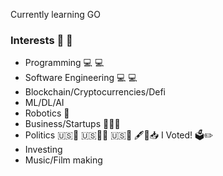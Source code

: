 Currently learning GO
### Interests &#129437; &#129437;

- Programming &#128187; &#128187;
- Software Engineering &#128187; &#128187;
- Blockchain/Cryptocurrencies/Defi
- ML/DL/AI
- Robotics 🦿
- Business/Startups &#129489;&#127997;&#8205;&#128188;
- Politics 🇺🇸🐎 🇺🇸🌲🌳 🇺🇸🐘 🖋📝📥  I Voted! 🗳✏️ 
- Investing
- Music/Film making
<!--
**GoodnessEzeokafor/GoodnessEzeokafor** is a ✨ _special_ ✨ repository because its `README.md` (this file) appears on your GitHub profile.

Here are some ideas to get you started:

- 🔭 I’m currently working on ...
- 🌱 I’m currently learning ...
- 👯 I’m looking to collaborate on ...
- 🤔 I’m looking for help with ...
- 💬 Ask me about ...
- 📫 How to reach me: ...
- 😄 Pronouns: ...
- ⚡ Fun fact: ...
-->
